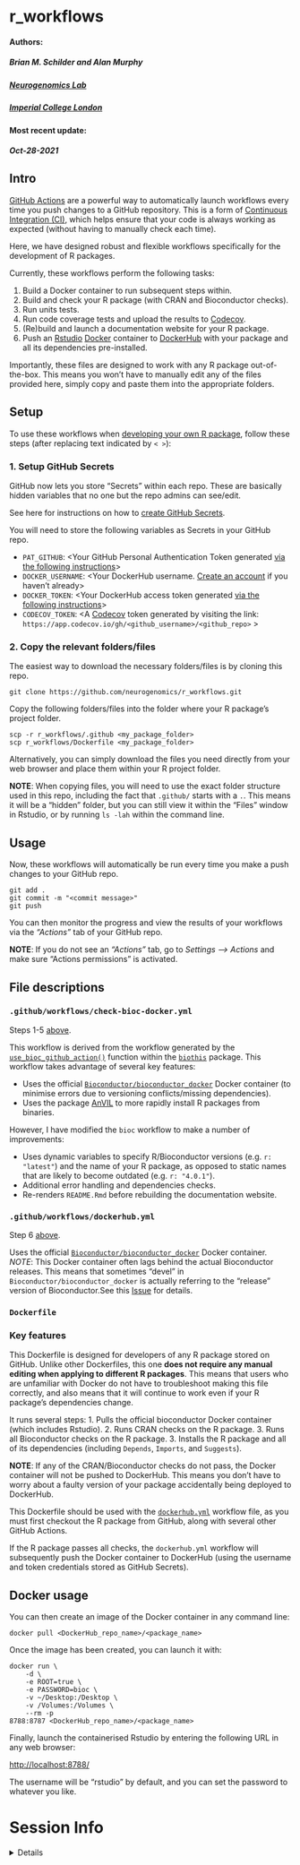 r\_workflows
================
<h4>
Authors:
<h4>
<h5>
Brian M. Schilder and Alan Murphy
</h5>
<h5>
<a href='https://www.neurogenomics.co.uk/' target='_blank'>Neurogenomics
Lab</a>
</h5>
<h5>
<a href='https://www.imperial.ac.uk/brain-sciences/' target='_blank'>Imperial
College London</a>
</h5>
<h4>
Most recent update:
</h4>
<h5>
Oct-28-2021
</h5>

## Intro

[GitHub Actions](https://docs.github.com/en/actions) are a powerful way
to automatically launch workflows every time you push changes to a
GitHub repository. This is a form of [Continuous Integration
(CI)](https://docs.github.com/en/actions/automating-builds-and-tests/about-continuous-integration),
which helps ensure that your code is always working as expected (without
having to manually check each time).

Here, we have designed robust and flexible workflows specifically for
the development of R packages.

Currently, these workflows perform the following tasks:

1.  Build a Docker container to run subsequent steps within.
2.  Build and check your R package (with CRAN and Bioconductor
    checks).  
3.  Run units tests.  
4.  Run code coverage tests and upload the results to
    [Codecov](https://about.codecov.io/).  
5.  (Re)build and launch a documentation website for your R package.  
6.  Push an [Rstudio](https://www.rstudio.com/)
    [Docker](https://www.docker.com/) container to
    [DockerHub](https://hub.docker.com/) with your package and all its
    dependencies pre-installed.

Importantly, these files are designed to work with any R package
out-of-the-box. This means you won’t have to manually edit any of the
files provided here, simply copy and paste them into the appropriate
folders.

## Setup

To use these workflows when [developing your own R
package](https://support.rstudio.com/hc/en-us/articles/200486488-Developing-Packages-with-the-RStudio-IDE),
follow these steps (after replacing text indicated by `< >`):

### 1. Setup GitHub Secrets

GitHub now lets you store “Secrets” within each repo. These are
basically hidden variables that no one but the repo admins can see/edit.

See here for instructions on how to [create GitHub
Secrets](https://docs.github.com/en/actions/security-guides/encrypted-secrets).

You will need to store the following variables as Secrets in your GitHub
repo.

-   `PAT_GITHUB`: &lt;Your GitHub Personal Authentication Token
    generated [via the following
    instructions](https://docs.github.com/en/authentication/keeping-your-account-and-data-secure/creating-a-personal-access-token)&gt;  
-   `DOCKER_USERNAME`: &lt;Your DockerHub username. [Create an
    account](https://hub.docker.com/signup) if you haven’t already&gt;  
-   `DOCKER_TOKEN`: &lt;Your DockerHub access token generated [via the
    following
    instructions](https://docs.docker.com/docker-hub/access-tokens/)&gt;  
-   `CODECOV_TOKEN`: &lt;A [Codecov](https://app.codecov.io/gh) token
    generated by visiting the link:
    `https://app.codecov.io/gh/<github_username>/<github_repo>` &gt;

### 2. Copy the relevant folders/files

The easiest way to download the necessary folders/files is by cloning
this repo.

    git clone https://github.com/neurogenomics/r_workflows.git

Copy the following folders/files into the folder where your R package’s
project folder.

    scp -r r_workflows/.github <my_package_folder>
    scp r_workflows/Dockerfile <my_package_folder>

Alternatively, you can simply download the files you need directly from
your web browser and place them within your R project folder.

**NOTE**: When copying files, you will need to use the exact folder
structure used in this repo, including the fact that `.github/` starts
with a `.`. This means it will be a “hidden” folder, but you can still
view it within the “Files” window in Rstudio, or by running `ls -lah`
within the command line.

## Usage

Now, these workflows will automatically be run every time you make a
push changes to your GitHub repo.

    git add .
    git commit -m "<commit message>"
    git push

You can then monitor the progress and view the results of your workflows
via the *“Actions”* tab of your GitHub repo.

**NOTE**: If you do not see an *“Actions”* tab, go to *Settings –&gt;
Actions* and make sure “Actions permissions” is activated.

## File descriptions

### `.github/workflows/check-bioc-docker.yml`

Steps 1-5 [above](https://github.com/neurogenomics/r_workflows#Intro).

This workflow is derived from the workflow generated by the
[`use_bioc_github_action()`](https://lcolladotor.github.io/biocthis/articles/biocthis.html)
function within the
[`biothis`](http://www.bioconductor.org/packages/release/bioc/html/biocthis.html)
package. This workflow takes advantage of several key features:

-   Uses the official
    [`Bioconductor/bioconductor_docker`](https://github.com/Bioconductor/bioconductor_docker)
    Docker container (to minimise errors due to versioning
    conflicts/missing dependencies).  
-   Uses the package
    [AnVIL](https://bioconductor.org/packages/release/bioc/html/AnVIL.html)
    to more rapidly install R packages from binaries.

However, I have modified the `bioc` workflow to make a number of
improvements:

-   Uses dynamic variables to specify R/Bioconductor versions
    (e.g. `r: "latest"`) and the name of your R package, as opposed to
    static names that are likely to become outdated
    (e.g. `r: "4.0.1"`).  
-   Additional error handling and dependencies checks.  
-   Re-renders `README.Rmd` before rebuilding the documentation website.

### `.github/workflows/dockerhub.yml`

Step 6 [above](https://github.com/neurogenomics/r_workflows#Intro).

Uses the official
[`Bioconductor/bioconductor_docker`](https://github.com/Bioconductor/bioconductor_docker)
Docker container. *NOTE*: This Docker container often lags behind the
actual Bioconductor releases. This means that sometimes “devel” in
`Bioconductor/bioconductor_docker` is actually referring to the
“release” version of Bioconductor.See this
[Issue](https://github.com/Bioconductor/bioconductor_docker/issues/37)
for details.

### `Dockerfile`

### Key features

This Dockerfile is designed for developers of any R package stored on
GitHub. Unlike other Dockerfiles, this one **does not require any manual
editing when applying to different R packages**. This means that users
who are unfamiliar with Docker do not have to troubleshoot making this
file correctly, and also means that it will continue to work even if
your R package’s dependencies change.

It runs several steps: 1. Pulls the official bioconductor Docker
container (which includes Rstudio). 2. Runs CRAN checks on the R
package. 3. Runs all Bioconductor checks on the R package. 3. Installs
the R package and all of its dependencies (including `Depends`,
`Imports`, and `Suggests`).

**NOTE**: If any of the CRAN/Bioconductor checks do not pass, the Docker
container will not be pushed to DockerHub. This means you don’t have to
worry about a faulty version of your package accidentally being deployed
to DockerHub.

This Dockerfile should be used with the
[`dockerhub.yml`](https://github.com/neurogenomics/r_workflows/blob/master/.github/workflows/dockerhub.yml)
workflow file, as you must first checkout the R package from GitHub,
along with several other GitHub Actions.

If the R package passes all checks, the `dockerhub.yml` workflow will
subsequently push the Docker container to DockerHub (using the username
and token credentials stored as GitHub Secrets).

## Docker usage

You can then create an image of the Docker container in any command
line:

    docker pull <DockerHub_repo_name>/<package_name>

Once the image has been created, you can launch it with:

    docker run \
        -d \
        -e ROOT=true \
        -e PASSWORD=bioc \
        -v ~/Desktop:/Desktop \
        -v /Volumes:/Volumes \
        --rm -p  
    8788:8787 <DockerHub_repo_name>/<package_name> 

Finally, launch the containerised Rstudio by entering the following URL
in any web browser:

<http://localhost:8788/>

The username will be “rstudio” by default, and you can set the password
to whatever you like.

# Session Info

<details>

``` r
utils::sessionInfo()
```

    ## R version 4.1.0 (2021-05-18)
    ## Platform: x86_64-apple-darwin17.0 (64-bit)
    ## Running under: macOS Big Sur 10.16
    ## 
    ## Matrix products: default
    ## BLAS:   /Library/Frameworks/R.framework/Versions/4.1/Resources/lib/libRblas.dylib
    ## LAPACK: /Library/Frameworks/R.framework/Versions/4.1/Resources/lib/libRlapack.dylib
    ## 
    ## locale:
    ## [1] en_GB.UTF-8/en_GB.UTF-8/en_GB.UTF-8/C/en_GB.UTF-8/en_GB.UTF-8
    ## 
    ## attached base packages:
    ## [1] stats     graphics  grDevices utils     datasets  methods   base     
    ## 
    ## loaded via a namespace (and not attached):
    ##  [1] compiler_4.1.0  magrittr_2.0.1  fastmap_1.1.0   tools_4.1.0    
    ##  [5] htmltools_0.5.2 yaml_2.2.1      stringi_1.7.5   rmarkdown_2.11 
    ##  [9] knitr_1.36      stringr_1.4.0   xfun_0.27       digest_0.6.28  
    ## [13] rlang_0.4.12    evaluate_0.14

</details>
